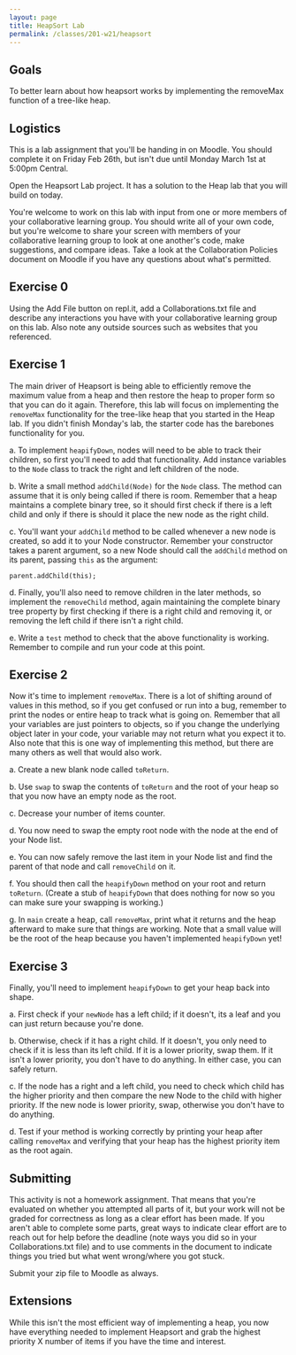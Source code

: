 ```yaml
---
layout: page
title: HeapSort Lab
permalink: /classes/201-w21/heapsort
---
```


## Goals
To better learn about how heapsort works by implementing the removeMax function of a tree-like heap.

## Logistics
This is a lab assignment that you'll be handing in on Moodle. You should complete it on Friday Feb 26th, but isn't due until Monday March 1st at 5:00pm Central.

Open the Heapsort Lab project. It has a solution to the Heap lab that you will build on today.

You're welcome to work on this lab with input from one or more members of your collaborative learning group. You should write all of your own code, but you're welcome to share your screen with members of your collaborative learning group to look at one another's code, make suggestions, and compare ideas. Take a look at the Collaboration Policies document on Moodle if you have any questions about what's permitted.

## Exercise 0
Using the Add File button on repl.it, add a Collaborations.txt file and describe any interactions you have with your collaborative learning group on this lab. Also note any outside sources such as websites that you referenced. 

## Exercise 1
The main driver of Heapsort is being able to efficiently remove the maximum value from a heap and then restore the heap to proper form so that you can do it again. Therefore, this lab will focus on implementing the `removeMax` functionality for the tree-like heap that you started in the Heap lab. If you didn't finish Monday's lab, the starter code has the barebones functionality for you.

a. To implement `heapifyDown`, nodes will need to be able to track their children, so first you'll need to add that functionality. Add instance variables to the `Node` class to track the right and left children of the node.

b. Write a small method `addChild(Node)` for the `Node` class. The method can assume that it is only being called if there is room. Remember that a heap maintains a complete binary tree, so it should first check if there is a left child and only if there is should it place the new node as the right child.

c. You'll want your `addChild` method to be called whenever a new node is created, so add it to your Node constructor. Remember your constructor takes a parent argument, so a new Node should call the `addChild` method on its parent, passing `this` as the argument:

```
parent.addChild(this);
```

d. Finally, you'll also need to remove children in the later methods, so implement the `removeChild` method, again maintaining the complete binary tree property by first checking if there is a right child and removing it, or removing the left child if there isn't a right child.

e. Write a `test` method to check that the above functionality is working. Remember to compile and run your code at this point.

## Exercise 2
Now it's time to implement `removeMax`. There is a lot of shifting around of values in this method, so if you get confused or run into a bug, remember to print the nodes or entire heap to track what is going on. Remember that all your variables are just pointers to objects, so if you change the underlying object later in your code, your variable may not return what you expect it to. Also note that this is one way of implementing this method, but there are many others as well that would also work.

a. Create a new blank node called `toReturn`.

b. Use `swap` to swap the contents of `toReturn` and the root of your heap so that you now have an empty node as the root.

c. Decrease your number of items counter.

d. You now need to swap the empty root node with the node at the end of your Node list. 

e. You can now safely remove the last item in your Node list and find the parent of that node and call `removeChild` on it.

f. You should then call the `heapifyDown` method on your root and return `toReturn`. (Create a stub of `heapifyDown` that does nothing for now so you can make sure your swapping is working.)

g. In `main` create a heap, call `removeMax`, print what it returns and the heap afterward to make sure that things are working. Note that a small value will be the root of the heap because you haven't implemented `heapifyDown` yet!

## Exercise 3
Finally, you'll need to implement `heapifyDown` to get your heap back into shape.

a. First check if your `newNode` has a left child; if it doesn't, its a leaf and you can just return because you're done.

b. Otherwise, check if it has a right child. If it doesn't, you only need to check if it is less than its left child. If it is a lower priority, swap them. If it isn't a lower priority, you don't have to do anything. In either case, you can safely return.

c. If the node has a right and a left child, you need to check which child has the higher priority and then compare the new Node to the child with higher priority. If the new node is lower priority, swap, otherwise you don't have to do anything.

d. Test if your method is working correctly by printing your heap after calling `removeMax` and verifying that your heap has the highest priority item as the root again.

## Submitting
This activity is not a homework assignment. That means that you're evaluated on whether you attempted all parts of it, but your work will not be graded for correctness as long as a clear effort has been made. If you aren't able to complete some parts, great ways to indicate clear effort are to reach out for help before the deadline (note ways you did so in your Collaborations.txt file) and to use comments in the document to indicate things you tried but what went wrong/where you got stuck. 

Submit your zip file to Moodle as always.

## Extensions
While this isn't the most efficient way of implementing a heap, you now have everything needed to implement Heapsort and grab the highest priority X number of items if you have the time and interest.
